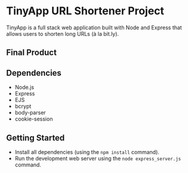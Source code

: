 # TinyApp URL Shortener Project

TinyApp is a full stack web application built with Node and Express that allows users to shorten long URLs (à la bit.ly).

## Final Product


## Dependencies

- Node.js
- Express
- EJS
- bcrypt
- body-parser
- cookie-session

## Getting Started

- Install all dependencies (using the `npm install` command).
- Run the development web server using the `node express_server.js` command.
